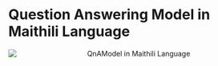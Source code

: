 # Question Answering Model in Maithili Language

<p align="center">
  <img src="![./Screenshots/Desktop_Maithili-Question-Answering-Model.png](Screenshots/Desktop_Maithili-Question-Answering-Model.png)" alt="QnAModel in Maithili Language" style="display: block; margin: 0 auto;" />
</p>